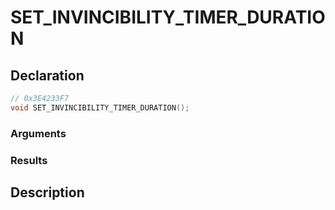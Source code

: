 # SET_INVINCIBILITY_TIMER_DURATION

## Declaration
```cpp
// 0x3E4233F7
void SET_INVINCIBILITY_TIMER_DURATION();
```

### Arguments

### Results

## Description
